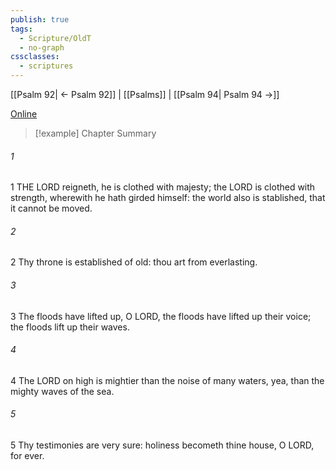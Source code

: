 ```yaml
---
publish: true
tags:
  - Scripture/OldT
  - no-graph
cssclasses:
  - scriptures
---
```

[[Psalm 92| ← Psalm 92]] | [[Psalms]] | [[Psalm 94| Psalm 94 →]]

[Online](https://churchofjesuschrist.org/study/scriptures/ot/ps/93?lang=eng)

>[!example] Chapter Summary
>
###### 1
1 THE LORD reigneth, he is clothed with majesty; the LORD is clothed with strength, wherewith he hath girded himself: the world also is stablished, that it cannot be moved.
###### 2
2 Thy throne is established of old: thou art from everlasting.
###### 3
3 The floods have lifted up, O LORD, the floods have lifted up their voice; the floods lift up their waves.
###### 4
4 The LORD on high is mightier than the noise of many waters, yea, than the mighty waves of the sea.
###### 5
5 Thy testimonies are very sure: holiness becometh thine house, O LORD, for ever.



